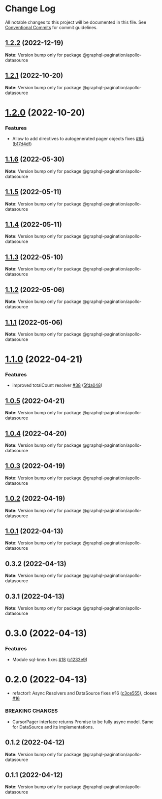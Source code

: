 # Change Log

All notable changes to this project will be documented in this file.
See [Conventional Commits](https://conventionalcommits.org) for commit guidelines.

## [1.2.2](https://github.com/lkrzyzanek/graphql-pagination/compare/@graphql-pagination/apollo-datasource@1.2.1...@graphql-pagination/apollo-datasource@1.2.2) (2022-12-19)

**Note:** Version bump only for package @graphql-pagination/apollo-datasource





## [1.2.1](https://github.com/lkrzyzanek/graphql-pagination/compare/@graphql-pagination/apollo-datasource@1.2.0...@graphql-pagination/apollo-datasource@1.2.1) (2022-10-20)

**Note:** Version bump only for package @graphql-pagination/apollo-datasource





# [1.2.0](https://github.com/lkrzyzanek/graphql-pagination/compare/@graphql-pagination/apollo-datasource@1.1.6...@graphql-pagination/apollo-datasource@1.2.0) (2022-10-20)


### Features

* Allow to add directives to autogenerated pager objects fixes [#65](https://github.com/lkrzyzanek/graphql-pagination/issues/65) ([b17d4df](https://github.com/lkrzyzanek/graphql-pagination/commit/b17d4dfd21a716dc84acdd5c5262c2f369d18695))





## [1.1.6](https://github.com/lkrzyzanek/graphql-pagination/compare/@graphql-pagination/apollo-datasource@1.1.5...@graphql-pagination/apollo-datasource@1.1.6) (2022-05-30)

**Note:** Version bump only for package @graphql-pagination/apollo-datasource





## [1.1.5](https://github.com/lkrzyzanek/graphql-pagination/compare/@graphql-pagination/apollo-datasource@1.1.4...@graphql-pagination/apollo-datasource@1.1.5) (2022-05-11)

**Note:** Version bump only for package @graphql-pagination/apollo-datasource





## [1.1.4](https://github.com/lkrzyzanek/graphql-pagination/compare/@graphql-pagination/apollo-datasource@1.1.3...@graphql-pagination/apollo-datasource@1.1.4) (2022-05-11)

**Note:** Version bump only for package @graphql-pagination/apollo-datasource





## [1.1.3](https://github.com/lkrzyzanek/graphql-pagination/compare/@graphql-pagination/apollo-datasource@1.1.2...@graphql-pagination/apollo-datasource@1.1.3) (2022-05-10)

**Note:** Version bump only for package @graphql-pagination/apollo-datasource





## [1.1.2](https://github.com/lkrzyzanek/graphql-pagination/compare/@graphql-pagination/apollo-datasource@1.1.1...@graphql-pagination/apollo-datasource@1.1.2) (2022-05-06)

**Note:** Version bump only for package @graphql-pagination/apollo-datasource





## [1.1.1](https://github.com/lkrzyzanek/graphql-pagination/compare/@graphql-pagination/apollo-datasource@1.1.0...@graphql-pagination/apollo-datasource@1.1.1) (2022-05-06)

**Note:** Version bump only for package @graphql-pagination/apollo-datasource





# [1.1.0](https://github.com/lkrzyzanek/graphql-pagination/compare/@graphql-pagination/apollo-datasource@1.0.5...@graphql-pagination/apollo-datasource@1.1.0) (2022-04-21)


### Features

* improved totalCount resolver [#38](https://github.com/lkrzyzanek/graphql-pagination/issues/38) ([5fda048](https://github.com/lkrzyzanek/graphql-pagination/commit/5fda048e235a707c79afb0975b430ed306a38816))





## [1.0.5](https://github.com/lkrzyzanek/graphql-pagination/compare/@graphql-pagination/apollo-datasource@1.0.4...@graphql-pagination/apollo-datasource@1.0.5) (2022-04-21)

**Note:** Version bump only for package @graphql-pagination/apollo-datasource





## [1.0.4](https://github.com/lkrzyzanek/graphql-pagination/compare/@graphql-pagination/apollo-datasource@1.0.3...@graphql-pagination/apollo-datasource@1.0.4) (2022-04-20)

**Note:** Version bump only for package @graphql-pagination/apollo-datasource





## [1.0.3](https://github.com/lkrzyzanek/graphql-pagination/compare/@graphql-pagination/apollo-datasource@1.0.2...@graphql-pagination/apollo-datasource@1.0.3) (2022-04-19)

**Note:** Version bump only for package @graphql-pagination/apollo-datasource





## [1.0.2](https://github.com/lkrzyzanek/graphql-pagination/compare/@graphql-pagination/apollo-datasource@1.0.1...@graphql-pagination/apollo-datasource@1.0.2) (2022-04-19)

**Note:** Version bump only for package @graphql-pagination/apollo-datasource





## [1.0.1](https://github.com/lkrzyzanek/graphql-pagination/compare/@graphql-pagination/apollo-datasource@1.0.0...@graphql-pagination/apollo-datasource@1.0.1) (2022-04-13)

**Note:** Version bump only for package @graphql-pagination/apollo-datasource





## 0.3.2 (2022-04-13)

**Note:** Version bump only for package @graphql-pagination/apollo-datasource





## 0.3.1 (2022-04-13)

**Note:** Version bump only for package @graphql-pagination/apollo-datasource





# 0.3.0 (2022-04-13)


### Features

* Module sql-knex fixes [#18](https://github.com/lkrzyzanek/graphql-pagination/issues/18) ([c1233e9](https://github.com/lkrzyzanek/graphql-pagination/commit/c1233e9a014e195da46292971e1cf208ccca1a28))





# 0.2.0 (2022-04-13)


* refactor!: Async Resolvers and DataSource fixes #16 ([c3ce555](https://github.com/lkrzyzanek/graphql-pagination/commit/c3ce5557d9e3c8941c2d014313dc02ac0bf1f8d0)), closes [#16](https://github.com/lkrzyzanek/graphql-pagination/issues/16)


### BREAKING CHANGES

* CursorPager interface returns Promise<Connection> to be fully async model. Same for DataSource and its implementations.





## 0.1.2 (2022-04-12)

**Note:** Version bump only for package @graphql-pagination/apollo-datasource





## 0.1.1 (2022-04-12)

**Note:** Version bump only for package @graphql-pagination/apollo-datasource
